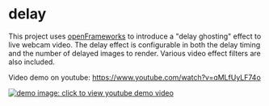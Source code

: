 # delay
This project uses [openFrameworks](https://openframeworks.cc/) to introduce a "delay ghosting" effect to live webcam video. The delay effect is configurable in both the delay timing and the number of delayed images to render. Various video effect filters are also included.

Video demo on youtube: https://www.youtube.com/watch?v=qMLfUyLF74o

[![demo image: click to view youtube demo video](https://github.com/dasl-/delay/assets/1332576/26cffe10-debb-4f0c-a3de-a2c9079ba1f3)](https://www.youtube.com/watch?v=qMLfUyLF74o)
